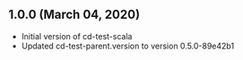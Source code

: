 ## 1.0.0 (March 04, 2020)

* Initial version of cd-test-scala
* Updated cd-test-parent.version to version 0.5.0-89e42b1

